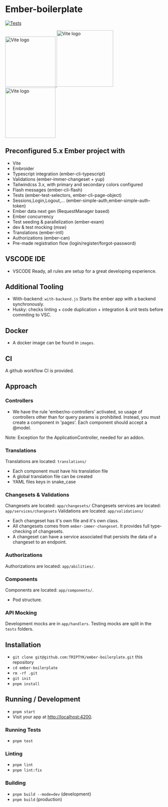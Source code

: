 # Ember-boilerplate

[![Tests](https://github.com/TRIPTYK/ember-boilerplate/actions/workflows/ci.yml/badge.svg)](https://github.com/TRIPTYK/ember-boilerplate/actions/workflows/ci.yml)

<p>
  <a href="https://vitejs.dev" target="_blank" rel="noopener noreferrer">
    <img width="160" src="https://vitejs.dev/logo.svg" alt="Vite logo">
  </a>
  <a href="https://emberjs.com" target="_blank" rel="noopener noreferrer">
    <img width="180" src="https://emberjs.com/images/brand/ember-tomster-lockup-4c.svg" alt="Vite logo">
  </a>
  <a href="https://triptyk.eu" target="_blank" rel="noopener noreferrer">
    <img width="160" src="https://triptyk.eu/assets/images/tpk-square-logo.svg" alt="Vite logo">
  </a>
</p>

## Preconfigured 5.x Ember project with

- Vite
- Embroider
- Typescript integration (ember-cli-typescript)
- Validations (ember-immer-changeset + yup)
- Tailwindcss 3.x, with primary and secondary colors configured
- Flash messages (ember-cli-flash)
- Tests (ember-test-selectors, ember-cli-page-object)
- Sessions,Login,Logout,... (ember-simple-auth,ember-simple-auth-token)
- Ember data next gen (RequestManager based)
- Ember concurrency
- Test seeding & parallelization (ember-exam)
- dev & test mocking (msw)
- Translations (ember-intl)
- Authorizations (ember-can)
- Pre-made registration flow (login/register/forgot-password)

## VSCODE IDE

- VSCODE Ready, all rules are setup for a great developing experience.

## Additional Tooling

- With-backend: `with-backend.js` Starts the ember app with a backend synchronously.
- Husky: checks linting + code duplication + integration & unit tests before commiting to VSC.

## Docker

- A docker image can be found in `images`.

## CI

A github workflow CI is provided.

## Approach

### Controllers

- We have the rule 'ember/no-controllers' activated, so usage of controllers other than for query params is prohibited. Instead, you must create a component in 'pages'. Each component should accept a @model.

Note: Exception for the ApplicationController, needed for an addon.

### Translations

Translations are located: `translations/`

- Each component must have his translation file
- A global translation file can be created
- YAML files keys in snake_case

### Changesets & Validations

Changesets are located: `app/changesets/`
Changesets services are located: `app/services/changesets`
Validations are located: `app/validations/`

- Each changeset has it's own file and it's own class.
- All changesets comes from `ember-immer-changeset`. It provides full type-checking of changesets.
- A changeset can have a service associated that persists the data of a changeset to an endpoint.

### Authorizations

Authorizations are located: `app/abilities/`.

### Components

Components are located: `app/components/`.

- Pod structure.

### API Mocking

Development mocks are in `app/handlers`.
Testing mocks are split in the `tests` folders.

## Installation

- `git clone git@github.com:TRIPTYK/ember-boilerplate.git` this repository
- `cd ember-boilerplate`
- `rm -rf .git`
- `git init`
- `pnpm install`

## Running / Development

- `pnpm start`
- Visit your app at [http://localhost:4200](http://localhost:4200).

### Running Tests

- `pnpm test`

### Linting

- `pnpm lint`
- `pnpm lint:fix`

### Building

- `pnpm build --mode=dev` (development)
- `pnpm build` (production)
